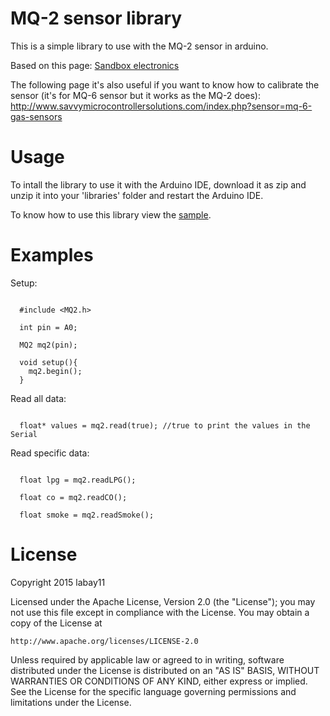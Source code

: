 MQ-2 sensor library
===================

This is a simple library to use with the MQ-2 sensor in arduino.

Based on this page: <a href="http://sandboxelectronics.com/?p=165" target="_blank">Sandbox electronics</a>

The following page it's also useful if you want to know how to calibrate the sensor (it's for MQ-6 sensor but it works as the MQ-2 does):
<a href="http://www.savvymicrocontrollersolutions.com/index.php?sensor=mq-6-gas-sensors" target="_blank">http://www.savvymicrocontrollersolutions.com/index.php?sensor=mq-6-gas-sensors</a>

Usage
======
To intall the library to use it with the Arduino IDE, download it as zip and unzip it into your 'libraries' folder and restart the Arduino IDE.

To know how to use this library view the [sample](/arduino_sample/arduino_sample.ino).

Examples
=========
Setup:
<pre lang="cpp"><code>
  #include &#60;MQ2.h&#62;
  
  int pin = A0;
  
  MQ2 mq2(pin);
  
  void setup(){
    mq2.begin();
  }
</code></pre>

Read all data:
<pre lang="cpp"><code>
  float* values = mq2.read(true); //true to print the values in the Serial
</code></pre>

Read specific data:
<pre lang="cpp"><code>
  float lpg = mq2.readLPG();
  
  float co = mq2.readCO();
  
  float smoke = mq2.readSmoke();
</code></pre>

License
=========
Copyright 2015 labay11

Licensed under the Apache License, Version 2.0 (the "License");
you may not use this file except in compliance with the License.
You may obtain a copy of the License at

    http://www.apache.org/licenses/LICENSE-2.0

Unless required by applicable law or agreed to in writing, software
distributed under the License is distributed on an "AS IS" BASIS,
WITHOUT WARRANTIES OR CONDITIONS OF ANY KIND, either express or implied.
See the License for the specific language governing permissions and
limitations under the License.
